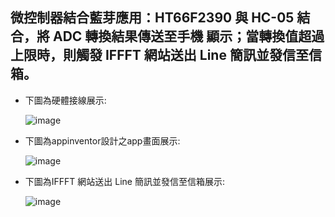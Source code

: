 <h2>微控制器結合藍芽應用：HT66F2390 與 HC-05 結合，將 ADC 轉換結果傳送至手機
顯示；當轉換值超過上限時，則觸發 IFFFT 網站送出 Line 簡訊並發信至信箱。</h2>
<ul>
  <li>下圖為硬體接線展示:<br>
  
  ![image](https://github.com/user-attachments/assets/fcc7928d-8d9d-47f3-acfb-12875dffb336)
  </li>
  <li>下圖為appinventor設計之app畫面展示:<br>
  
  ![image](https://github.com/user-attachments/assets/f156ae70-980f-4f37-aa26-1cad121c7cdf)
  </li>

  <li>下圖為IFFFT 網站送出 Line 簡訊並發信至信箱展示:<br>
    
  ![image](https://github.com/user-attachments/assets/c0cd529a-e517-405d-8388-9f788e6aaea9)
  </li>
</ul>
    














